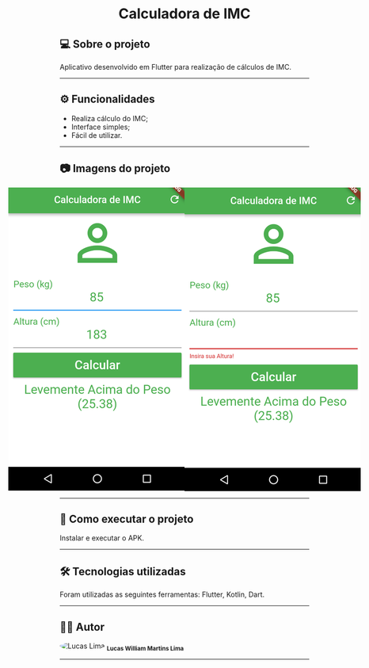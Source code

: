 <h1 align="center">
    Calculadora de IMC
</h1>

## 💻 Sobre o projeto

<p>Aplicativo desenvolvido em Flutter para realização de cálculos de IMC.</p>

---

## ⚙️ Funcionalidades

- Realiza cálculo do IMC;
- Interface simples;
- Fácil de utilizar.

---

## 📷 Imagens do projeto

<p align="center" style="display: flex; align-items: flex-start; justify-content: center;">
  <img alt="NextLevelWeek" title="Imagem - Calculadora de IMC" src="assets/screen1.png" width="400px">

  <img alt="NextLevelWeek" title="Imagem - Calculadora de IMC, erro de digitação" src="assets/screen2.png" width="400px">
</p>

---

## 🚀 Como executar o projeto

Instalar e executar o APK.

---

## 🛠 Tecnologias utilizadas

Foram utilizadas as seguintes ferramentas: Flutter, Kotlin, Dart.

---

## 👨‍💻 Autor
 <img style="border-radius: 50%;" src="https://avatars.githubusercontent.com/u/82186618?v=4" width="100px;" alt="Lucas Lima"/>
 <sub><b>Lucas William Martins Lima</b></sub>
 <br />
 
---
